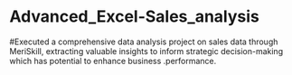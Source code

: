 # Advanced_Excel-Sales_analysis
#Executed a comprehensive data analysis project on sales data through MeriSkill, extracting valuable insights to inform strategic decision-making which has potential to enhance business .performance.

